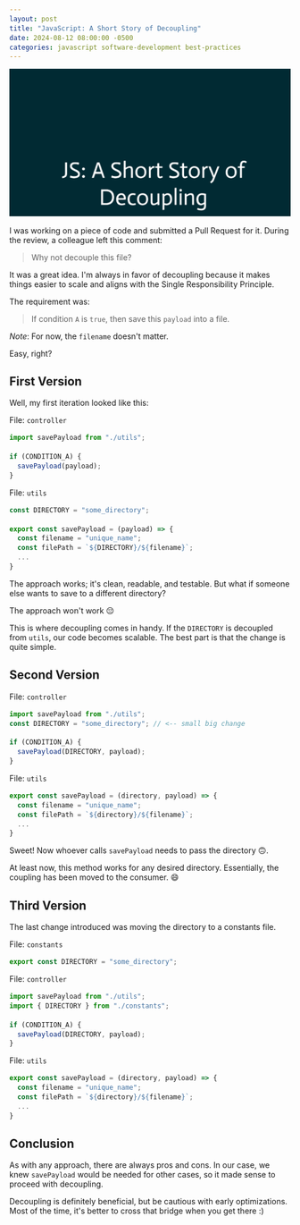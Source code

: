 ```yaml
---
layout: post
title: "JavaScript: A Short Story of Decoupling"
date: 2024-08-12 08:00:00 -0500
categories: javascript software-development best-practices
---
```


![JavaScript: A Short Story of Decoupling](/assets/javascript-decoupling/banner.png)

I was working on a piece of code and submitted a Pull Request for it. During the review, a colleague left this comment:

> Why not decouple this file?

It was a great idea. I'm always in favor of decoupling because it makes things easier to scale and aligns with the Single Responsibility Principle.

The requirement was:

> If condition `A` is `true`, then save this `payload` into a file.

_Note_: For now, the `filename` doesn't matter.

Easy, right?

## First Version

Well, my first iteration looked like this:

File: `controller`

```js
import savePayload from "./utils";

if (CONDITION_A) {
  savePayload(payload);
}
```

File: `utils`

```js
const DIRECTORY = "some_directory";

export const savePayload = (payload) => {
  const filename = "unique_name";
  const filePath = `${DIRECTORY}/${filename}`;
  ...
}
```

The approach works; it's clean, readable, and testable. But what if someone else wants to save to a different directory?

The approach won't work 😔

This is where decoupling comes in handy. If the `DIRECTORY` is decoupled from `utils`, our code becomes scalable. The best part is that the change is quite simple.

## Second Version

File: `controller`

```js
import savePayload from "./utils";
const DIRECTORY = "some_directory"; // <-- small big change

if (CONDITION_A) {
  savePayload(DIRECTORY, payload);
}
```

File: `utils`

```js
export const savePayload = (directory, payload) => {
  const filename = "unique_name";
  const filePath = `${directory}/${filename}`;
  ...
}
```

Sweet! Now whoever calls `savePayload` needs to pass the directory 🙃.

At least now, this method works for any desired directory. Essentially, the coupling has been moved to the consumer. 😄

## Third Version

The last change introduced was moving the directory to a constants file.

File: `constants`

```js
export const DIRECTORY = "some_directory";
```

File: `controller`

```js
import savePayload from "./utils";
import { DIRECTORY } from "./constants";

if (CONDITION_A) {
  savePayload(DIRECTORY, payload);
}
```

File: `utils`

```js
export const savePayload = (directory, payload) => {
  const filename = "unique_name";
  const filePath = `${directory}/${filename}`;
  ...
}
```

## Conclusion

As with any approach, there are always pros and cons. In our case, we knew `savePayload` would be needed for other cases, so it made sense to proceed with decoupling.

Decoupling is definitely beneficial, but be cautious with early optimizations. Most of the time, it's better to cross that bridge when you get there :)
